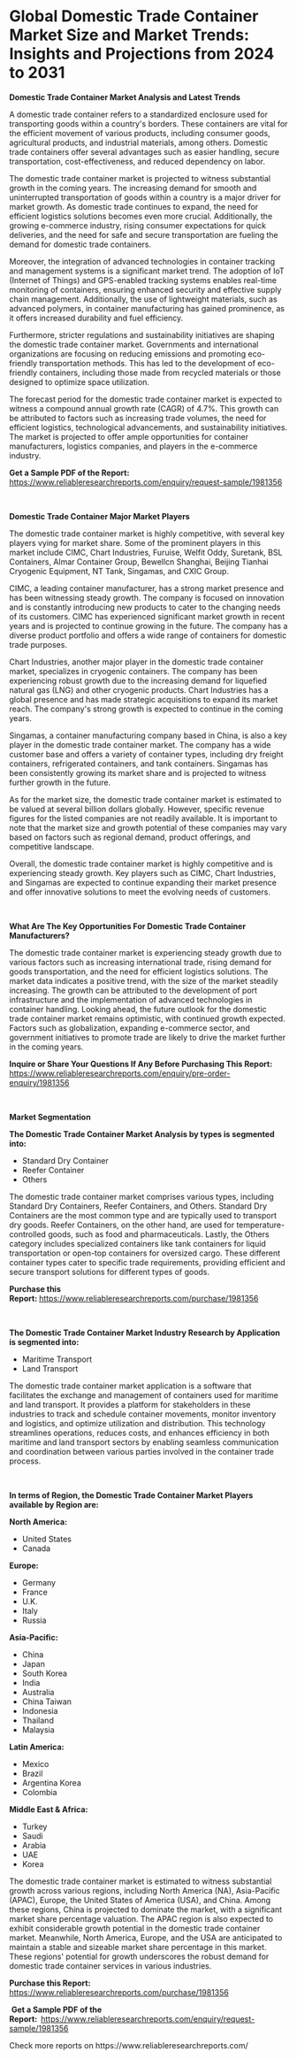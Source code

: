 <p><h1>Global Domestic Trade Container Market Size and Market Trends: Insights and Projections from 2024 to 2031</h1></p><p><strong>Domestic Trade Container Market Analysis and Latest Trends</strong></p>
<p><p>A domestic trade container refers to a standardized enclosure used for transporting goods within a country's borders. These containers are vital for the efficient movement of various products, including consumer goods, agricultural products, and industrial materials, among others. Domestic trade containers offer several advantages such as easier handling, secure transportation, cost-effectiveness, and reduced dependency on labor.</p><p>The domestic trade container market is projected to witness substantial growth in the coming years. The increasing demand for smooth and uninterrupted transportation of goods within a country is a major driver for market growth. As domestic trade continues to expand, the need for efficient logistics solutions becomes even more crucial. Additionally, the growing e-commerce industry, rising consumer expectations for quick deliveries, and the need for safe and secure transportation are fueling the demand for domestic trade containers.</p><p>Moreover, the integration of advanced technologies in container tracking and management systems is a significant market trend. The adoption of IoT (Internet of Things) and GPS-enabled tracking systems enables real-time monitoring of containers, ensuring enhanced security and effective supply chain management. Additionally, the use of lightweight materials, such as advanced polymers, in container manufacturing has gained prominence, as it offers increased durability and fuel efficiency.</p><p>Furthermore, stricter regulations and sustainability initiatives are shaping the domestic trade container market. Governments and international organizations are focusing on reducing emissions and promoting eco-friendly transportation methods. This has led to the development of eco-friendly containers, including those made from recycled materials or those designed to optimize space utilization.</p><p>The forecast period for the domestic trade container market is expected to witness a compound annual growth rate (CAGR) of 4.7%. This growth can be attributed to factors such as increasing trade volumes, the need for efficient logistics, technological advancements, and sustainability initiatives. The market is projected to offer ample opportunities for container manufacturers, logistics companies, and players in the e-commerce industry.</p></p>
<p><strong>Get a Sample PDF of the Report:&nbsp;</strong> <a href="https://www.reliableresearchreports.com/enquiry/request-sample/1981356">https://www.reliableresearchreports.com/enquiry/request-sample/1981356</a></p>
<p>&nbsp;</p>
<p><strong>Domestic Trade Container Major Market Players</strong></p>
<p><p>The domestic trade container market is highly competitive, with several key players vying for market share. Some of the prominent players in this market include CIMC, Chart Industries, Furuise, Welfit Oddy, Suretank, BSL Containers, Almar Container Group, Bewellcn Shanghai, Beijing Tianhai Cryogenic Equipment, NT Tank, Singamas, and CXIC Group.</p><p>CIMC, a leading container manufacturer, has a strong market presence and has been witnessing steady growth. The company is focused on innovation and is constantly introducing new products to cater to the changing needs of its customers. CIMC has experienced significant market growth in recent years and is projected to continue growing in the future. The company has a diverse product portfolio and offers a wide range of containers for domestic trade purposes.</p><p>Chart Industries, another major player in the domestic trade container market, specializes in cryogenic containers. The company has been experiencing robust growth due to the increasing demand for liquefied natural gas (LNG) and other cryogenic products. Chart Industries has a global presence and has made strategic acquisitions to expand its market reach. The company's strong growth is expected to continue in the coming years.</p><p>Singamas, a container manufacturing company based in China, is also a key player in the domestic trade container market. The company has a wide customer base and offers a variety of container types, including dry freight containers, refrigerated containers, and tank containers. Singamas has been consistently growing its market share and is projected to witness further growth in the future.</p><p>As for the market size, the domestic trade container market is estimated to be valued at several billion dollars globally. However, specific revenue figures for the listed companies are not readily available. It is important to note that the market size and growth potential of these companies may vary based on factors such as regional demand, product offerings, and competitive landscape.</p><p>Overall, the domestic trade container market is highly competitive and is experiencing steady growth. Key players such as CIMC, Chart Industries, and Singamas are expected to continue expanding their market presence and offer innovative solutions to meet the evolving needs of customers.</p></p>
<p>&nbsp;</p>
<p><strong>What Are The Key Opportunities For Domestic Trade Container Manufacturers?</strong></p>
<p><p>The domestic trade container market is experiencing steady growth due to various factors such as increasing international trade, rising demand for goods transportation, and the need for efficient logistics solutions. The market data indicates a positive trend, with the size of the market steadily increasing. The growth can be attributed to the development of port infrastructure and the implementation of advanced technologies in container handling. Looking ahead, the future outlook for the domestic trade container market remains optimistic, with continued growth expected. Factors such as globalization, expanding e-commerce sector, and government initiatives to promote trade are likely to drive the market further in the coming years.</p></p>
<p><strong>Inquire or Share Your Questions If Any Before Purchasing This Report:</strong> <a href="https://www.reliableresearchreports.com/enquiry/pre-order-enquiry/1981356">https://www.reliableresearchreports.com/enquiry/pre-order-enquiry/1981356</a></p>
<p>&nbsp;</p>
<p><strong>Market Segmentation</strong></p>
<p><strong>The Domestic Trade Container Market Analysis by types is segmented into:</strong></p>
<p><ul><li>Standard Dry Container</li><li>Reefer Container</li><li>Others</li></ul></p>
<p><p>The domestic trade container market comprises various types, including Standard Dry Containers, Reefer Containers, and Others. Standard Dry Containers are the most common type and are typically used to transport dry goods. Reefer Containers, on the other hand, are used for temperature-controlled goods, such as food and pharmaceuticals. Lastly, the Others category includes specialized containers like tank containers for liquid transportation or open-top containers for oversized cargo. These different container types cater to specific trade requirements, providing efficient and secure transport solutions for different types of goods.</p></p>
<p><strong>Purchase this Report:&nbsp;</strong><a href="https://www.reliableresearchreports.com/purchase/1981356">https://www.reliableresearchreports.com/purchase/1981356</a></p>
<p>&nbsp;</p>
<p><strong>The Domestic Trade Container Market Industry Research by Application is segmented into:</strong></p>
<p><ul><li>Maritime Transport</li><li>Land Transport</li></ul></p>
<p><p>The domestic trade container market application is a software that facilitates the exchange and management of containers used for maritime and land transport. It provides a platform for stakeholders in these industries to track and schedule container movements, monitor inventory and logistics, and optimize utilization and distribution. This technology streamlines operations, reduces costs, and enhances efficiency in both maritime and land transport sectors by enabling seamless communication and coordination between various parties involved in the container trade process.</p></p>
<p>&nbsp;</p>
<p><strong>In terms of Region, the Domestic Trade Container Market Players available by Region are:</strong></p>
<p>
    <p> <strong> North America: </strong>
        <ul>
            <li>United States</li>
            <li>Canada</li>
        </ul>
        </p> 
    <p> <strong> Europe: </strong>
        <ul>
            <li>Germany</li>
            <li>France</li>
            <li>U.K.</li>
            <li>Italy</li>
            <li>Russia</li>
        </ul>
        </p> 
    <p> <strong> Asia-Pacific: </strong>
        <ul>
            <li>China</li>
            <li>Japan</li>
            <li>South Korea</li>
            <li>India</li>
            <li>Australia</li>
            <li>China Taiwan</li>
            <li>Indonesia</li>
            <li>Thailand</li>
            <li>Malaysia</li>
        </ul>
        </p> 
    <p> <strong> Latin America: </strong>
        <ul>
            <li>Mexico</li>
            <li>Brazil</li>
            <li>Argentina Korea</li>
            <li>Colombia</li>
        </ul>
        </p> 
    <p> <strong> Middle East & Africa: </strong>
        <ul>
            <li>Turkey</li>
            <li>Saudi</li>
            <li>Arabia</li>
            <li>UAE</li>
            <li>Korea</li>
        </ul>
    </p>
    </p>
<p><p>The domestic trade container market is estimated to witness substantial growth across various regions, including North America (NA), Asia-Pacific (APAC), Europe, the United States of America (USA), and China. Among these regions, China is projected to dominate the market, with a significant market share percentage valuation. The APAC region is also expected to exhibit considerable growth potential in the domestic trade container market. Meanwhile, North America, Europe, and the USA are anticipated to maintain a stable and sizeable market share percentage in this market. These regions' potential for growth underscores the robust demand for domestic trade container services in various industries.</p></p>
<p><strong>Purchase this Report: </strong><a href="https://www.reliableresearchreports.com/purchase/1981356">https://www.reliableresearchreports.com/purchase/1981356</a></p>
<p>&nbsp;<strong>Get a Sample PDF of the Report:&nbsp;&nbsp;</strong><a href="https://www.reliableresearchreports.com/enquiry/request-sample/1981356">https://www.reliableresearchreports.com/enquiry/request-sample/1981356</a></p>
<p><strong></strong></p>
<p>Check more reports on https://www.reliableresearchreports.com/</p>